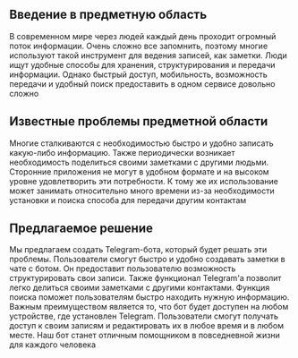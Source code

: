 ## Введение в предметную область

В современном мире через людей каждый день проходит огромный поток информации. Очень сложно все запомнить, поэтому многие используют такой инструмент для ведения записей, как заметки. Люди ищут удобные способы для хранения, структурирования и передачи информации. Однако быстрый доступ, мобильность, возможность передачи и удобный поиск предоставить в одном сервисе довольно сложно

## Известные проблемы предметной области

Многие сталкиваются с необходимостью быстро и удобно записать какую-либо информацию. Также периодически возникает необходимость поделиться своими заметками с другими людьми. Сторонние приложения не могут в удобном формате и на высоком уровне удовлетворить эти потребности. К тому же их использование может занимать относительно много времени из-за необходимости установки и поиска способа для передачи другим контактам 

## Предлагаемое решение

Мы предлагаем создать Telegram-бота, который будет решать эти проблемы. Пользователи смогут быстро и удобно создавать заметки в чате с ботом. Он предоставит пользователю возможность структурировать свои записи. Также функционал Telegram'a позволит легко делиться своими заметками с другими контактами. Функция поиска поможет пользователям быстро находить нужную информацию. Важным преимуществом является то, что бот будет доступен на любом устройстве, где установлен Telegram. Пользователи смогут получать доступ к своим записям и редактировать их в любое время и в любом месте. Наш бот станет отличным помощником в повседневной жизни для каждого человека
